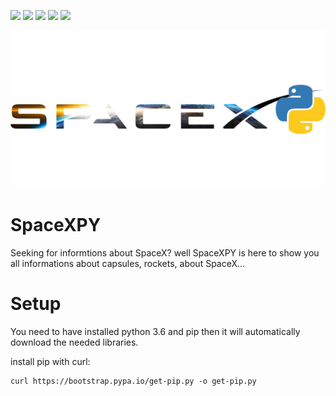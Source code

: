 <img src="https://badgen.net/badge/%20/Python/yellow?icon=pypi" /> <img src="https://img.shields.io/github/issues/Kiirx/SpaceXPY.svg" /> <img src="https://img.shields.io/github/issues-closed/Kiirx/SpaceXPY.svg"/> <img src="https://img.shields.io/github/issues-pr/Kiirx/SpaceXPY.svg" /> <img src="https://img.shields.io/github/license/Kiirx/SpaceXPY.svg" />

![Logo-Image](https://github.com/Kiirx/SpaceXPY/blob/main/images/SpaceXPYlogo.png)

# SpaceXPY
Seeking for informtions about SpaceX? well SpaceXPY is here to show you all informations about capsules, rockets, about SpaceX...

# Setup
You need to have installed python 3.6 and pip
then it will automatically download the needed libraries.

install pip with curl:
```curl
curl https://bootstrap.pypa.io/get-pip.py -o get-pip.py
```
